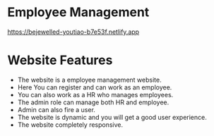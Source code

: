 # Employee Management

https://bejewelled-youtiao-b7e53f.netlify.app

# Website Features

- The website is a employee management website.
- Here You can register and can work as an employee.
- You can also work as a HR who manages employees.
- The admin role can manage both HR and employee.
- Admin can also fire a user.
- The website is dynamic and you will get a good user experience.
- The website completely responsive.

